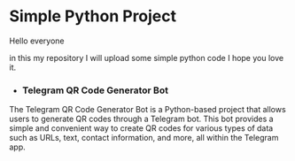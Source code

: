 # Simple Python Project
<p>Hello everyone </p>
<p>in this my repository I will upload some simple python code I hope you love it. </p>

- <h3>Telegram QR Code Generator Bot </h3>
<p>
The Telegram QR Code Generator Bot is a Python-based project that allows users to generate QR codes through a Telegram bot. This bot provides a simple and convenient way to create QR codes for various types of data such as URLs, text, contact information, and more, all within the Telegram app.</p>
